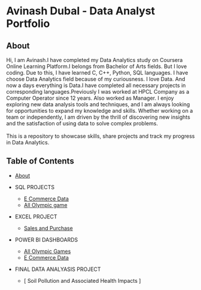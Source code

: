 # Avinash Dubal - Data Analyst Portfolio
## About
Hi, I am Avinash.I have completed my Data Analytics study on Coursera Online Learning Platform.I belongs from Bachelor of Arts fields. But I love coding. Due to this, I have learned C, C++, Python, SQL languages. I have choose Data Analytics field because of my curiousness. I love Data. And now a days everything is Data.I have completed all necessary projects in corresponding languages.Previously I was worked at HPCL Company as a Computer Operator since 12 years. Also worked as Manager. I enjoy exploring new data analysis tools and techniques, and I am always looking for opportunities to expand my knowledge and skills. Whether working on a team or independently, I am driven by the thrill of discovering new insights and the satisfaction of using data to solve complex problems.
<br>
<br>
This is a repository to showcase skills, share projects and track my progress in Data Analytics.
## Table of Contents
- [About](https://github.com/Avinash362-max/Avinash_portfolio/blob/main/README.md)
 - SQL PROJECTS
      - [E Commerce Data](https://github.com/Avinash362-max/Avinash_portfolio/blob/main/Analyze%20Ecommerce%20Customer%20Data%20And%20Customer%20Ratios)
      - [ All Olympic game](https://github.com/Avinash362-max/Avinash_portfolio/blob/main/SQL%20Practice%20on%20All%20Olympic%20%20Game%20Dataset)
        
 - EXCEL PROJECT
      - [Sales and Purchase](https://github.com/Avinash362-max/Avinash_portfolio/commit/f3846d2aa15b0d5d11ae5bbd88c5ec0f1206a7f1)
 - POWER BI DASHBOARDS
      - [ All Olympic Games](https://github.com/Avinash362-max/Avinash_portfolio/blob/main/333.png)
      - [ E Commerce Data ](https://github.com/Avinash362-max/Avinash_portfolio/blob/main/888.png)
 - FINAL DATA ANALYASIS PROJECT
      - [ Soil Pollution and Associated Health Impacts ]       
   
